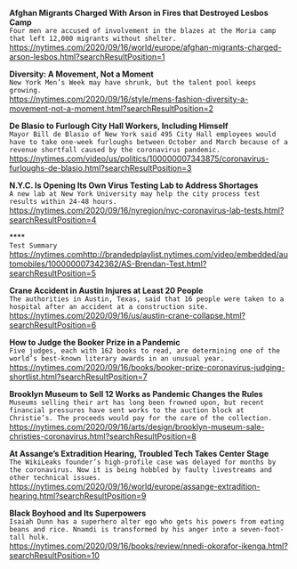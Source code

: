 **Afghan Migrants Charged With Arson in Fires that Destroyed Lesbos Camp**\
`Four men are accused of involvement in the blazes at the Moria camp that left 12,000 migrants without shelter.`\
https://nytimes.com/2020/09/16/world/europe/afghan-migrants-charged-arson-lesbos.html?searchResultPosition=1

**Diversity: A Movement, Not a Moment**\
`New York Men’s Week may have shrunk, but the talent pool keeps growing.`\
https://nytimes.com/2020/09/16/style/mens-fashion-diversity-a-movement-not-a-moment.html?searchResultPosition=2

**De Blasio to Furlough City Hall Workers, Including Himself**\
`Mayor Bill de Blasio of New York said 495 City Hall employees would have to take one-week furloughs between October and March because of a revenue shortfall caused by the coronavirus pandemic.`\
https://nytimes.com/video/us/politics/100000007343875/coronavirus-furloughs-de-blasio.html?searchResultPosition=3

**N.Y.C. Is Opening Its Own Virus Testing Lab to Address Shortages**\
`A new lab at New York University may help the city process test results within 24-48 hours.`\
https://nytimes.com/2020/09/16/nyregion/nyc-coronavirus-lab-tests.html?searchResultPosition=4

****\
`Test Summary`\
https://nytimes.comhttp://brandedplaylist.nytimes.com/video/embedded/automobiles/100000007342362/AS-Brendan-Test.html?searchResultPosition=5

**Crane Accident in Austin Injures at Least 20 People**\
`The authorities in Austin, Texas, said that 16 people were taken to a hospital after an accident at a construction site.`\
https://nytimes.com/2020/09/16/us/austin-crane-collapse.html?searchResultPosition=6

**How to Judge the Booker Prize in a Pandemic**\
`Five judges, each with 162 books to read, are determining one of the world’s best-known literary awards in an unusual year.`\
https://nytimes.com/2020/09/16/books/booker-prize-coronavirus-judging-shortlist.html?searchResultPosition=7

**Brooklyn Museum to Sell 12 Works as Pandemic Changes the Rules**\
`Museums selling their art has long been frowned upon, but recent financial pressures have sent works to the auction block at Christie’s. The proceeds would pay for the care of the collection.`\
https://nytimes.com/2020/09/16/arts/design/brooklyn-museum-sale-christies-coronavirus.html?searchResultPosition=8

**At Assange’s Extradition Hearing, Troubled Tech Takes Center Stage**\
`The WikiLeaks founder’s high-profile case was delayed for months by the coronavirus. Now it is being hobbled by faulty livestreams and other technical issues.`\
https://nytimes.com/2020/09/16/world/europe/assange-extradition-hearing.html?searchResultPosition=9

**Black Boyhood and Its Superpowers**\
`Isaiah Dunn has a superhero alter ego who gets his powers from eating beans and rice. Nnamdi is transformed by his anger into a seven-foot-tall hulk.`\
https://nytimes.com/2020/09/16/books/review/nnedi-okorafor-ikenga.html?searchResultPosition=10

